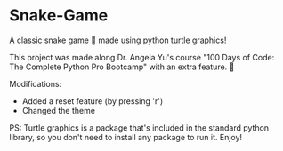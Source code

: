 # Snake-Game
A classic snake game 🐍 made using python turtle graphics!


This project was made along Dr. Angela Yu's course "100 Days of Code: The Complete Python Pro Bootcamp" with an extra feature. 🌟

Modifications:
- Added a reset feature (by pressing 'r')
- Changed the theme


PS: Turtle graphics is a package that's included in the standard python library, so you don't need to install any package to run it.
Enjoy!
